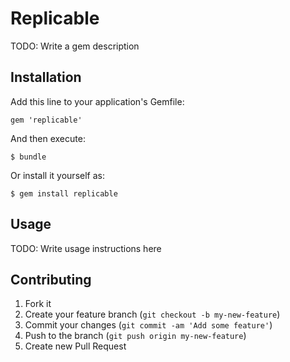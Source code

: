# Replicable

TODO: Write a gem description

## Installation

Add this line to your application's Gemfile:

    gem 'replicable'

And then execute:

    $ bundle

Or install it yourself as:

    $ gem install replicable

## Usage

TODO: Write usage instructions here

## Contributing

1. Fork it
2. Create your feature branch (`git checkout -b my-new-feature`)
3. Commit your changes (`git commit -am 'Add some feature'`)
4. Push to the branch (`git push origin my-new-feature`)
5. Create new Pull Request
